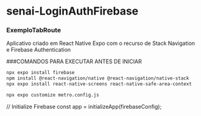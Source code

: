 # senai-LoginAuthFirebase

### ExemploTabRoute

Aplicativo criado em React Native Expo com o recurso de Stack Navigation e Firebase Authentication

###COMANDOS PARA EXECUTAR ANTES DE INICIAR
```bash
npx expo install firebase
npm install @react-navigation/native @react-navigation/native-stack
npx expo install react-native-screens react-native-safe-area-context
```

```bash
npx expo customize metro.config.js
```


// Initialize Firebase
const app = initializeApp(firebaseConfig);
